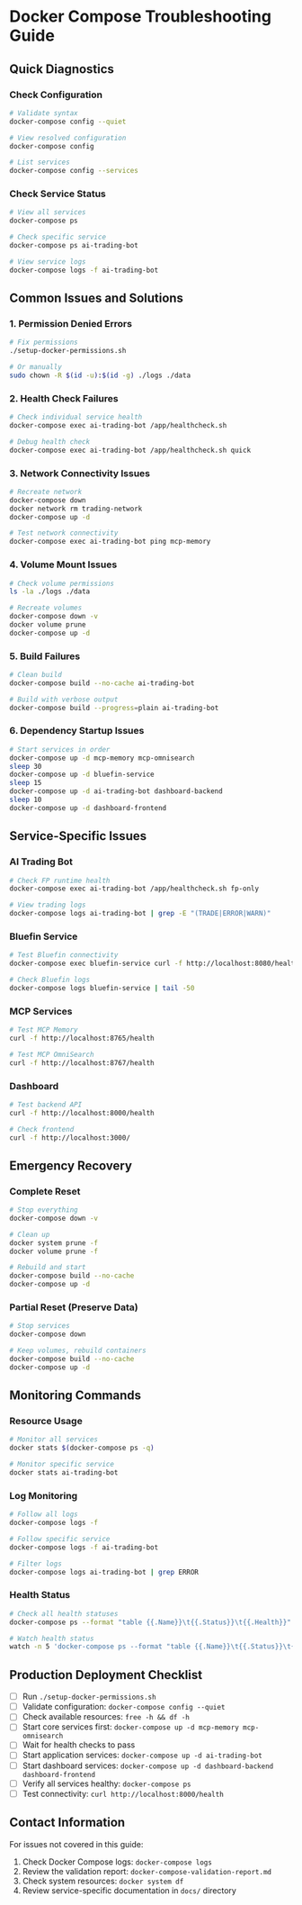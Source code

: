 # Docker Compose Troubleshooting Guide

## Quick Diagnostics

### Check Configuration
```bash
# Validate syntax
docker-compose config --quiet

# View resolved configuration
docker-compose config

# List services
docker-compose config --services
```

### Check Service Status
```bash
# View all services
docker-compose ps

# Check specific service
docker-compose ps ai-trading-bot

# View service logs
docker-compose logs -f ai-trading-bot
```

## Common Issues and Solutions

### 1. **Permission Denied Errors**
```bash
# Fix permissions
./setup-docker-permissions.sh

# Or manually
sudo chown -R $(id -u):$(id -g) ./logs ./data
```

### 2. **Health Check Failures**
```bash
# Check individual service health
docker-compose exec ai-trading-bot /app/healthcheck.sh

# Debug health check
docker-compose exec ai-trading-bot /app/healthcheck.sh quick
```

### 3. **Network Connectivity Issues**
```bash
# Recreate network
docker-compose down
docker network rm trading-network
docker-compose up -d

# Test network connectivity
docker-compose exec ai-trading-bot ping mcp-memory
```

### 4. **Volume Mount Issues**
```bash
# Check volume permissions
ls -la ./logs ./data

# Recreate volumes
docker-compose down -v
docker volume prune
docker-compose up -d
```

### 5. **Build Failures**
```bash
# Clean build
docker-compose build --no-cache ai-trading-bot

# Build with verbose output
docker-compose build --progress=plain ai-trading-bot
```

### 6. **Dependency Startup Issues**
```bash
# Start services in order
docker-compose up -d mcp-memory mcp-omnisearch
sleep 30
docker-compose up -d bluefin-service
sleep 15
docker-compose up -d ai-trading-bot dashboard-backend
sleep 10
docker-compose up -d dashboard-frontend
```

## Service-Specific Issues

### AI Trading Bot
```bash
# Check FP runtime health
docker-compose exec ai-trading-bot /app/healthcheck.sh fp-only

# View trading logs
docker-compose logs ai-trading-bot | grep -E "(TRADE|ERROR|WARN)"
```

### Bluefin Service
```bash
# Test Bluefin connectivity
docker-compose exec bluefin-service curl -f http://localhost:8080/health

# Check Bluefin logs
docker-compose logs bluefin-service | tail -50
```

### MCP Services
```bash
# Test MCP Memory
curl -f http://localhost:8765/health

# Test MCP OmniSearch
curl -f http://localhost:8767/health
```

### Dashboard
```bash
# Test backend API
curl -f http://localhost:8000/health

# Check frontend
curl -f http://localhost:3000/
```

## Emergency Recovery

### Complete Reset
```bash
# Stop everything
docker-compose down -v

# Clean up
docker system prune -f
docker volume prune -f

# Rebuild and start
docker-compose build --no-cache
docker-compose up -d
```

### Partial Reset (Preserve Data)
```bash
# Stop services
docker-compose down

# Keep volumes, rebuild containers
docker-compose build --no-cache
docker-compose up -d
```

## Monitoring Commands

### Resource Usage
```bash
# Monitor all services
docker stats $(docker-compose ps -q)

# Monitor specific service
docker stats ai-trading-bot
```

### Log Monitoring
```bash
# Follow all logs
docker-compose logs -f

# Follow specific service
docker-compose logs -f ai-trading-bot

# Filter logs
docker-compose logs ai-trading-bot | grep ERROR
```

### Health Status
```bash
# Check all health statuses
docker-compose ps --format "table {{.Name}}\t{{.Status}}\t{{.Health}}"

# Watch health status
watch -n 5 'docker-compose ps --format "table {{.Name}}\t{{.Status}}\t{{.Health}}"'
```

## Production Deployment Checklist

- [ ] Run `./setup-docker-permissions.sh`
- [ ] Validate configuration: `docker-compose config --quiet`
- [ ] Check available resources: `free -h && df -h`
- [ ] Start core services first: `docker-compose up -d mcp-memory mcp-omnisearch`
- [ ] Wait for health checks to pass
- [ ] Start application services: `docker-compose up -d ai-trading-bot`
- [ ] Start dashboard services: `docker-compose up -d dashboard-backend dashboard-frontend`
- [ ] Verify all services healthy: `docker-compose ps`
- [ ] Test connectivity: `curl http://localhost:8000/health`

## Contact Information

For issues not covered in this guide:
1. Check Docker Compose logs: `docker-compose logs`
2. Review the validation report: `docker-compose-validation-report.md`
3. Check system resources: `docker system df`
4. Review service-specific documentation in `docs/` directory
